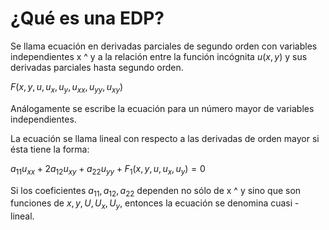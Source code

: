 # ¿Qué es una EDP?

Se llama ecuación en derivadas parciales de segundo orden con variables independientes x ^ y a la relación entre la función incógnita $u(x,y)$ y sus derivadas parciales hasta segundo orden.


$F (x, y, u, u_x, u_y, u_{xx} , u_{yy}, u_{xy})$

Análogamente se escribe la ecuación para un número mayor de variables independientes.

La ecuación se llama lineal con respecto a las derivadas de orden mayor si ésta tiene la forma:

$a_{11} u_{xx} + 2a_{12}u_{xy} + a_{22} u_{yy} + F_1 (x,y,u,u_x,u_y) = 0$

Si los coeficientes $a_{11}, a_{12}, a_{22}$ dependen no sólo de x ^ y sino que son funciones de $x, y, U, U_x, U_y$, entonces la ecuación se denomina cuasi - lineal. 

